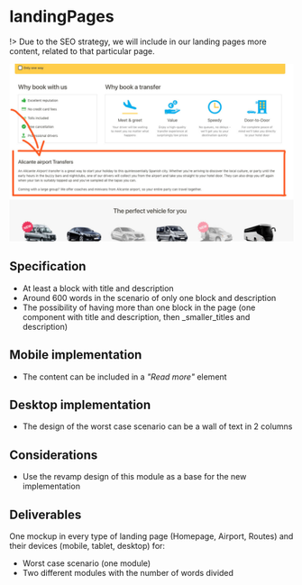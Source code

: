 # landingPages

!&gt; Due to the SEO strategy, we will include in our landing pages more content, related to that particular page.

![landingPages-content](../.gitbook/assets/landingpages-content.jpg)

## Specification

* At least a block with title and description
* Around 600 words in the scenario of only one block and description
* The possibility of having more than one block in the page \(one component with title and description, then \_smaller\_titles and description\)

## Mobile implementation

* The content can be included in a _"Read more"_ element

## Desktop implementation

* The design of the worst case scenario can be a wall of text in 2 columns

## Considerations

* Use the revamp design of this module as a base for the new implementation

## Deliverables

One mockup in every type of landing page \(Homepage, Airport, Routes\) and their devices \(mobile, tablet, desktop\) for:

* Worst case scenario \(one module\)
* Two different modules with the number of words divided

